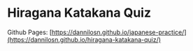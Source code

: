 # Hiragana Katakana Quiz

Github Pages: [https://dannilosn.github.io/japanese-practice/](https://dannilosn.github.io/hiragana-katakana-quiz/)
